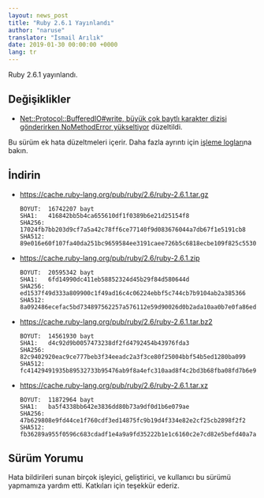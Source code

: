 ```yaml
---
layout: news_post
title: "Ruby 2.6.1 Yayınlandı"
author: "naruse"
translator: "İsmail Arılık"
date: 2019-01-30 00:00:00 +0000
lang: tr
---
```


Ruby 2.6.1 yayınlandı.

## Değişiklikler

* [Net::Protocol::BufferedIO#write, büyük çok baytlı karakter dizisi gönderirken NoMethodError yükseltiyor](https://bugs.ruby-lang.org/issues/15468) düzeltildi.

Bu sürüm ek hata düzeltmeleri içerir.
Daha fazla ayrıntı için [işleme logları](https://github.com/ruby/ruby/compare/v2_6_0...v2_6_1)na bakın.

## İndirin

* <https://cache.ruby-lang.org/pub/ruby/2.6/ruby-2.6.1.tar.gz>

      BOYUT:  16742207 bayt
      SHA1:   416842bb5b4ca655610df1f0389b6e21d25154f8
      SHA256: 17024fb7bb203d9cf7a5a42c78ff6ce77140f9d083676044a7db67f1e5191cb8
      SHA512: 89e016e60f107fa40da251bc9659584ee3191caee726b5c6818ecbe109f825c553041a5dfda7e6d2889fcf587e63fb5d9fbe6cbdbdc4572e1123c302f0f1b881

* <https://cache.ruby-lang.org/pub/ruby/2.6/ruby-2.6.1.zip>

      BOYUT:  20595342 bayt
      SHA1:   6fd14990dc411eb58852324d45b29f84d580644d
      SHA256: ed1537f49d333a809900c1f49ad16c4c06224ebbf5c744cb7b9104ab2a385366
      SHA512: 8a092486ecefac5bd734897562257a576112e59d90026d0b2ada10aa0b7e0fa86ed1cd803c6254eaa21b19ba36502d9ac268eae6f5714a6eca01904117ab0da6

* <https://cache.ruby-lang.org/pub/ruby/2.6/ruby-2.6.1.tar.bz2>

      BOYUT:  14561930 bayt
      SHA1:   d4c92d9b0057473238df2fd4792454b43976fda3
      SHA256: 82c9402920eac9ce777beb3f34eeadc2a3f3ce80f25004bbf54b5ed1280ba099
      SHA512: fc41429491935b89532733b95476ab9f8a4efc310aad8f4c2bd3b68fba08fd7b6e9ac84c6c88ca892022d1ba76435295f3299ea466f9b5453c07d41cb539af59

* <https://cache.ruby-lang.org/pub/ruby/2.6/ruby-2.6.1.tar.xz>

      BOYUT:  11872964 bayt
      SHA1:   ba5f4338bb642e3836dd80b73a9df0d1b6e079ae
      SHA256: 47b629808e9fd44ce1f760cdf3ed14875fc9b19d4f334e82e2cf25cb2898f2f2
      SHA512: fb36289a955f0596c683cdadf1e4a9a9fd35222b1e1c6160c2e7cd82e5befd40a7aa4361e55f7a8f83c06ee899ec493821c7db34a60c4ac3bca0e874d33ef1a9

## Sürüm Yorumu

Hata bildirileri sunan birçok işleyici, geliştirici, ve kullanıcı bu sürümü yapmamıza yardım etti.
Katkıları için teşekkür ederiz.
